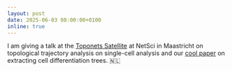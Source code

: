 ```yaml
---
layout: post
date: 2025-06-03 08:00:00+0100
inline: true
---
```


I am giving a talk at the [Toponets Satellite](https://sites.google.com/view/toponets2025/home-page) at NetSci in Maastricht on topological trajectory analysis on single-cell analysis and our [cool paper](https://www.biorxiv.org/content/10.1101/2024.10.01.613179v2) on extracting cell differentiation trees. :netherlands: